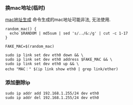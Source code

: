 ### 换mac地址(临时)

[mac地址生成](https://it-tools.tech/mac-address-generator)
命令生成的mac地址可能非法, 无法使用.

```shell
random_mac() {
  echo $RANDOM | md5sum | sed 's/../&:/g' | cut -c 1-17
}

FAKE_MAC=$(random_mac)

sudo ip link set dev eth0 down && \
sudo ip link set dev eth0 address $FAKE_MAC && \
sudo ip link set dev eth0 up && \
echo "MAC：" $(ip link show eth0 | grep link/ether)
```

### 添加删除ip
```shell
sudo ip addr add 192.168.1.255/24 dev eth0
sudo ip addr del 192.168.1.255/24 dev eth0
```